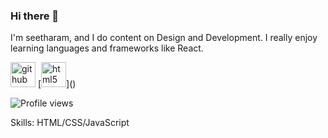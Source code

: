 ### Hi there 👋

I'm seetharam, and I do content on Design and Development. I really enjoy learning languages and frameworks like React.

[<img src='https://cdn.jsdelivr.net/npm/simple-icons@3.0.1/icons/github.svg' alt='github' height='40'>](https://github.com/seetharamvanamreddi)  [<img src='https://cdn.jsdelivr.net/npm/simple-icons@3.0.1/icons/html5.svg' alt='html5' height='40'>](<i class="fa fa-html5" aria-hidden="true"></i>)  

![Profile views](https://gpvc.arturio.dev/seetharamvanamreddi)  

Skills: HTML/CSS/JavaScript







<!--
**seetharamvanamareddi/seetharamvanamareddi** is a ✨ _special_ ✨ repository because its `README.md` (this file) appears on your GitHub profile.

Here are some ideas to get you started:

- 🔭 I’m currently working on ...
- 🌱 I’m currently learning ...
- 👯 I’m looking to collaborate on ...
- 🤔 I’m looking for help with ...
- 💬 Ask me about ...
- 📫 How to reach me: ...
- 😄 Pronouns: ...
- ⚡ Fun fact: ...
-->
